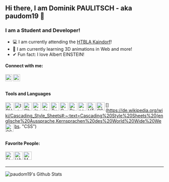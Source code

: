 ## Hi there, I am Dominik PAULITSCH - aka paudom19 👋

### I am a Student and Developer!
- 💻 I am currently attending the [HTBLA Kaindorf](https://www.htl-kaindorf.at "HTBLA Kaindorf's Website")!
- 🌱 I am currently learning 3D animations in Web and more!
- ✔ Fun fact: I love Albert EINSTEIN!
#### Connect with me:
[<img align="left" alt="paudom19 | Twitter" height="22px" src="https://cdn.jsdelivr.net/npm/simple-icons@3.13.0/icons/twitter.svg" />](https://twitter.com/paudom19 "Dominik's Twitter")
[<img align="left" alt="paudom19 | Github" height="22px" src="https://cdn.jsdelivr.net/npm/simple-icons@3.13.0/icons/github.svg" />](https://github.com/paudom19 "Dominik's Github")
<br/>
<br/>
#### Tools and Languages
[<img align="left" alt="PHPStorm" height="26px" src="https://upload.wikimedia.org/wikipedia/commons/thumb/c/c9/PhpStorm_Icon.svg/225px-PhpStorm_Icon.svg.png" />](https://www.jetbrains.com/phpstorm/ "Dominik's IDE for Web-Design & Web-Development")
[<img align="left" alt="IntelliJ" height="26px" src="https://upload.wikimedia.org/wikipedia/commons/thumb/9/9c/IntelliJ_IDEA_Icon.svg/768px-IntelliJ_IDEA_Icon.svg.png" />](https://www.jetbrains.com/idea/ "Dominik's IDE for Java & Kotlin")
[<img align="left" alt="Obsidian" height="26px" src="https://papierlos-studieren.net/wp-content/uploads/2020/08/logo-fat-discord-666x525.png" />](https://obsidian.md/ "Dominik's preferred program for MarkDown")
[<img align="left" alt="JavaScript" height="26px" src="https://upload.wikimedia.org/wikipedia/commons/thumb/9/99/Unofficial_JavaScript_logo_2.svg/480px-Unofficial_JavaScript_logo_2.svg.png" />](https://de.wikipedia.org/wiki/JavaScript "JavaScript")
[<img align="left" alt="Java" height="26px" src="https://brandslogos.com/wp-content/uploads/images/large/java-logo-1.png" />](https://java.com/de/ "Java")
[<img align="left" alt="TypeScript" height="26px" src="https://upload.wikimedia.org/wikipedia/commons/thumb/4/4c/Typescript_logo_2020.svg/1200px-Typescript_logo_2020.svg.png" />](https://de.wikipedia.org/wiki/TypeScript "TypeScript")
[<img align="left" alt="C" height="26px" src="https://www.britefish.net/wp-content/uploads/2019/07/logo-c-1.png" />](https://en.wikipedia.org/wiki/C_(programming_language) "C")
[<img align="left" alt="React" height="26px" src="https://www.centigrade.de/basic/resources/images/content/Logo.React.svg?20200114101636" />](https://reactjs.org/ "React")
[<img align="left" alt="paudom19 | Github" height="26px" src="https://cdn.jsdelivr.net/npm/simple-icons@3.13.0/icons/github.svg" />](https://github.com/paudom19 "Dominik's Github")
[<img align="left" alt="HTML" height="26px" src="https://upload.wikimedia.org/wikipedia/commons/thumb/6/61/HTML5_logo_and_wordmark.svg/1200px-HTML5_logo_and_wordmark.svg.png" />](https://de.wikipedia.org/wiki/Hypertext_Markup_Language "HTML")
[<img align="left" alt="CSS" height="26px" src="https://upload.wikimedia.org/wikipedia/commons/thumb/d/d5/CSS3_logo_and_wordmark.svg/1200px-CSS3_logo_and_wordmark.svg.png" />](https://de.wikipedia.org/wiki/Cascading_Style_Sheets#:~:text=Cascading%20Style%20Sheets%20(englische%20Aussprache,Kernsprachen%20des%20World%20Wide%20Webs. "CSS")
[<img align="left" alt="CSS" height="26px" src="https://upload.wikimedia.org/wikipedia/commons/thumb/3/35/Tux.svg/1200px-Tux.svg.png" />](https://de.wikipedia.org/wiki/Linux "Linux")
<br/>
<br/>

#### Favorite People:
[<img align="left" alt="EINSTEIN" height="26px" src="http://www.pngall.com/wp-content/uploads/5/Albert-Einstein-PNG-Image-HD.png" />](https://de.wikipedia.org/wiki/Albert_Einstein "Albert EINSTEIN")
[<img align="left" alt="HAWKING" height="26px" src="https://www.pngkey.com/png/full/215-2155826_stephen-hawking-portrait-stephen-hawking.png" />](https://de.wikipedia.org/wiki/Stephen_Hawking "Stephen William HAWKING")
[<img align="left" alt="MAYER" height="26px" src="https://web.archive.org/web/20191225094822im_/http://www.htl-kaindorf.at/images/com_droppics/47/thumbnails/531f196aa7fd4.jpg" />](http://www.htl-kaindorf.at/ "Reinhold MAYER")
<br/>
<br/>

---

<img align="left" alt="paudom19's Github Stats" src="https://github-readme-stats.vercel.app/api?username=paudom19&show_icons=true&hide_border=true" />
